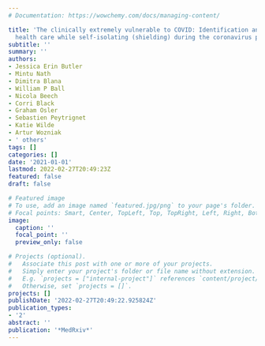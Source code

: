```yaml
---
# Documentation: https://wowchemy.com/docs/managing-content/

title: 'The clinically extremely vulnerable to COVID: Identification and changes in
  health care while self-isolating (shielding) during the coronavirus pandemic'
subtitle: ''
summary: ''
authors:
- Jessica Erin Butler
- Mintu Nath
- Dimitra Blana
- William P Ball
- Nicola Beech
- Corri Black
- Graham Osler
- Sebastien Peytrignet
- Katie Wilde
- Artur Wozniak
- ' others'
tags: []
categories: []
date: '2021-01-01'
lastmod: 2022-02-27T20:49:23Z
featured: false
draft: false

# Featured image
# To use, add an image named `featured.jpg/png` to your page's folder.
# Focal points: Smart, Center, TopLeft, Top, TopRight, Left, Right, BottomLeft, Bottom, BottomRight.
image:
  caption: ''
  focal_point: ''
  preview_only: false

# Projects (optional).
#   Associate this post with one or more of your projects.
#   Simply enter your project's folder or file name without extension.
#   E.g. `projects = ["internal-project"]` references `content/project/deep-learning/index.md`.
#   Otherwise, set `projects = []`.
projects: []
publishDate: '2022-02-27T20:49:22.925824Z'
publication_types:
- '2'
abstract: ''
publication: '*MedRxiv*'
---
```

